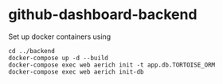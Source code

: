 # github-dashboard-backend

Set up docker containers using

```
cd ../backend
docker-compose up -d --build
docker-compose exec web aerich init -t app.db.TORTOISE_ORM
docker-compose exec web aerich init-db
```
